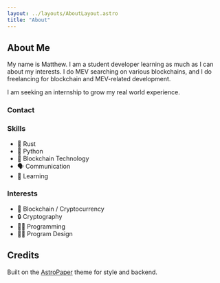 ```yaml
---
layout: ../layouts/AboutLayout.astro
title: "About"
---
```


## About Me
My name is Matthew. I am a student developer learning as much as I can about my interests. I do MEV searching on various blockchains, and I do freelancing for blockchain and MEV-related development.

I am seeking an internship to grow my real world experience.

### Contact


### Skills
- 🦀 Rust
- 🐍 Python
- 🔑 Blockchain Technology
- 🗣️ Communication
- 🧠 Learning

### Interests
- 🔑 Blockchain / Cryptocurrency
- 🔒 Cryptography
- 👨‍💻 Programming
- 🧑‍🎨 Program Design


## Credits
Built on the [AstroPaper](https://astro-paper.pages.dev/) theme for style and backend.
